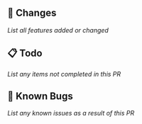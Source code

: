 ## :tada: Changes
_List all features added or changed_

## :clipboard: Todo
_List any items not completed in this PR_

## :bug: Known Bugs
_List any known issues as a result of this PR_
